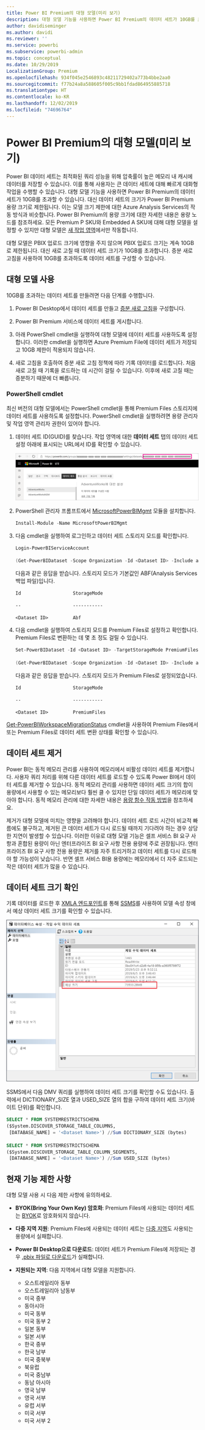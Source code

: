 ```yaml
---
title: Power BI Premium의 대형 모델(미리 보기)
description: 대형 모델 기능을 사용하면 Power BI Premium의 데이터 세트가 10GB를 초과할 수 있습니다.
author: davidiseminger
ms.author: davidi
ms.reviewer: ''
ms.service: powerbi
ms.subservice: powerbi-admin
ms.topic: conceptual
ms.date: 10/29/2019
LocalizationGroup: Premium
ms.openlocfilehash: 934f045e2546893c48211729402a773b4bbe2aa0
ms.sourcegitcommit: f77b24a8a588605f005c9bb1fdad864955885718
ms.translationtype: HT
ms.contentlocale: ko-KR
ms.lasthandoff: 12/02/2019
ms.locfileid: "74696764"
---
```

# <a name="large-models-in-power-bi-premium-preview"></a>Power BI Premium의 대형 모델(미리 보기)

Power BI 데이터 세트는 최적화된 쿼리 성능을 위해 압축률이 높은 메모리 내 캐시에 데이터를 저장할 수 있습니다. 이를 통해 사용자는 큰 데이터 세트에 대해 빠르게 대화형 작업을 수행할 수 있습니다. 대형 모델 기능을 사용하면 Power BI Premium의 데이터 세트가 10GB를 초과할 수 있습니다. 대신 데이터 세트의 크기가 Power BI Premium 용량 크기로 제한됩니다. 이는 모델 크기 제한에 대한 Azure Analysis Services의 작동 방식과 비슷합니다. Power BI Premium의 용량 크기에 대한 자세한 내용은 용량 노드를 참조하세요. 모든 Premium P SKU와 Embedded A SKU에 대해 대형 모델을 설정할 수 있지만 대형 모델은 [새 작업 영역](service-create-the-new-workspaces.md)에서만 작동합니다.

대형 모델은 PBIX 업로드 크기에 영향을 주지 않으며 PBIX 업로드 크기는 계속 10GB로 제한됩니다. 대신 새로 고칠 때 데이터 세트 크기가 10GB를 초과합니다. 증분 새로 고침을 사용하여 10GB를 초과하도록 데이터 세트를 구성할 수 있습니다.

## <a name="enable-large-models"></a>대형 모델 사용

10GB를 초과하는 데이터 세트를 만들려면 다음 단계를 수행합니다.

1. Power BI Desktop에서 데이터 세트를 만들고 [증분 새로 고침](service-premium-incremental-refresh.md)을 구성합니다.

1. Power BI Premium 서비스에 데이터 세트를 게시합니다.

1. 아래 PowerShell cmdlet을 실행하여 대형 모델에 데이터 세트를 사용하도록 설정합니다. 이러한 cmdlet을 실행하면 Azure Premium File에 데이터 세트가 저장되고 10GB 제한이 적용되지 않습니다.

1. 새로 고침을 호출하여 증분 새로 고침 정책에 따라 기록 데이터를 로드합니다. 처음 새로 고칠 때 기록을 로드하는 데 시간이 걸릴 수 있습니다. 이후에 새로 고칠 때는 증분하기 때문에 더 빠릅니다.

### <a name="powershell-cmdlets"></a>PowerShell cmdlet

최신 버전의 대형 모델에서는 PowerShell cmdlet을 통해 Premium Files 스토리지에 데이터 세트를 사용하도록 설정합니다. PowerShell cmdlet을 실행하려면 용량 관리자 및 작업 영역 관리자 권한이 있어야 합니다.

1. 데이터 세트 ID(GUID)를 찾습니다. 작업 영역에 대한 **데이터 세트** 탭의 데이터 세트 설정 아래에 표시되는 URL에서 ID를 확인할 수 있습니다.

    ![데이터 세트 GUID](media/service-premium-large-models/dataset-guid.png)

1. PowerShell 관리자 프롬프트에서 [MicrosoftPowerBIMgmt](/powershell/module/microsoftpowerbimgmt.data/) 모듈을 설치합니다.

    ```powershell
    Install-Module -Name MicrosoftPowerBIMgmt
    ```

1. 다음 cmdlet을 실행하여 로그인하고 데이터 세트 스토리지 모드를 확인합니다.

    ```powershell
    Login-PowerBIServiceAccount

    (Get-PowerBIDataset -Scope Organization -Id <Dataset ID> -Include actualStorage).ActualStorage
    ```

    다음과 같은 응답을 받습니다. 스토리지 모드가 기본값인 ABF(Analysis Services 백업 파일)입니다.

    ```
    Id                   StorageMode

    --                   -----------

    <Dataset ID>         Abf
    ```

1. 다음 cmdlet을 실행하여 스토리지 모드를 Premium Files로 설정하고 확인합니다. Premium Files로 변환하는 데 몇 초 정도 걸릴 수 있습니다.

    ```powershell
    Set-PowerBIDataset -Id <Dataset ID> -TargetStorageMode PremiumFiles

    (Get-PowerBIDataset -Scope Organization -Id <Dataset ID> -Include actualStorage).ActualStorage
    ```

    다음과 같은 응답을 받습니다. 스토리지 모드가 Premium Files로 설정되었습니다.

    ```
    Id                   StorageMode
    
    --                   -----------
    
    <Dataset ID>         PremiumFiles
    ```

[Get-PowerBIWorkspaceMigrationStatus](/powershell/module/microsoftpowerbimgmt.workspaces/get-powerbiworkspacemigrationstatus) cmdlet을 사용하여 Premium Files에서 또는 Premium Files로 데이터 세트 변환 상태를 확인할 수 있습니다.

## <a name="dataset-eviction"></a>데이터 세트 제거

Power BI는 동적 메모리 관리를 사용하여 메모리에서 비활성 데이터 세트를 제거합니다. 사용자 쿼리 처리를 위해 다른 데이터 세트를 로드할 수 있도록 Power BI에서 데이터 세트를 제거할 수 있습니다. 동적 메모리 관리를 사용하면 데이터 세트 크기의 합이 용량에서 사용할 수 있는 메모리보다 훨씬 클 수 있지만 단일 데이터 세트가 메모리에 맞아야 합니다. 동적 메모리 관리에 대한 자세한 내용은 [용량 함수 작동 방법](service-premium-what-is.md#how-capacities-function)을 참조하세요.

제거가 대형 모델에 미치는 영향을 고려해야 합니다. 데이터 세트 로드 시간이 비교적 빠름에도 불구하고, 제거된 큰 데이터 세트가 다시 로드될 때까지 기다려야 하는 경우 상당한 지연이 발생할 수 있습니다. 이러한 이유로 대형 모델 기능은 셀프 서비스 BI 요구 사항과 혼합된 용량이 아닌 엔터프라이즈 BI 요구 사항 전용 용량에 주로 권장됩니다. 엔터프라이즈 BI 요구 사항 전용 용량은 제거를 자주 트리거하고 데이터 세트를 다시 로드해야 할 가능성이 낮습니다. 반면 셀프 서비스 BI용 용량에는 메모리에서 더 자주 로드되는 작은 데이터 세트가 많을 수 있습니다.

## <a name="checking-dataset-size"></a>데이터 세트 크기 확인

기록 데이터를 로드한 후 [XMLA 엔드포인트](service-premium-connect-tools.md)를 통해 [SSMS](https://docs.microsoft.com/sql/ssms/download-sql-server-management-studio-ssms)를 사용하여 모델 속성 창에서 예상 데이터 세트 크기를 확인할 수 있습니다.

![예상 데이터 세트 크기](media/service-premium-large-models/estimated-dataset-size.png)

SSMS에서 다음 DMV 쿼리를 실행하여 데이터 세트 크기를 확인할 수도 있습니다. 출력에서 DICTIONARY\_SIZE 열과 USED\_SIZE 열의 합을 구하여 데이터 세트 크기(바이트 단위)를 확인합니다.

```sql
SELECT * FROM SYSTEMRESTRICTSCHEMA
($System.DISCOVER_STORAGE_TABLE_COLUMNS,
 [DATABASE_NAME] = '<Dataset Name>') //Sum DICTIONARY_SIZE (bytes)

SELECT * FROM SYSTEMRESTRICTSCHEMA
($System.DISCOVER_STORAGE_TABLE_COLUMN_SEGMENTS,
 [DATABASE_NAME] = '<Dataset Name>') //Sum USED_SIZE (bytes)
```

## <a name="current-feature-restrictions"></a>현재 기능 제한 사항

대형 모델 사용 시 다음 제한 사항에 유의하세요.

- **BYOK(Bring Your Own Key) 암호화**: Premium Files에 사용되는 데이터 세트는 [BYOK](service-encryption-byok.md)로 암호화되지 않습니다.
- **다중 지역 지원**: Premium Files에 사용되는 데이터 세트는 [다중 지역](service-admin-premium-multi-geo.md)도 사용되는 용량에서 실패합니다.

- **Power BI Desktop으로 다운로드**: 데이터 세트가 Premium Files에 저장되는 경우 [.pbix 파일로 다운로드](service-export-to-pbix.md)가 실패합니다.
- **지원되는 지역**: 다음 지역에서 대형 모델을 지원합니다.
  - 오스트레일리아 동부
  - 오스트레일리아 남동부
  - 미국 중부
  - 동아시아
  - 미국 동부
  - 미국 동부 2
  - 일본 동부
  - 일본 서부
  - 한국 중부
  - 한국 남부
  - 미국 중북부
  - 북유럽
  - 미국 중남부
  - 동남 아시아
  - 영국 남부
  - 영국 서부
  - 유럽 서부
  - 미국 서부
  - 미국 서부 2
